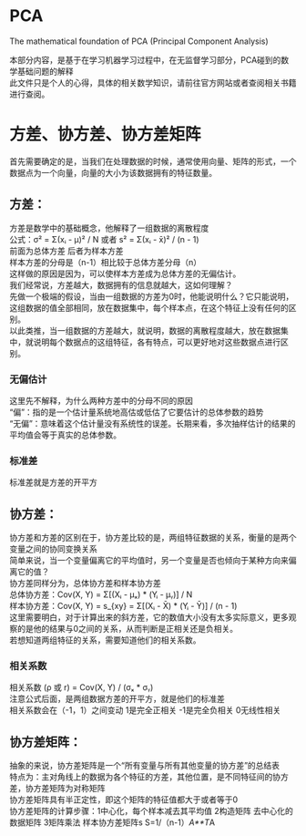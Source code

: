 # PCA
The mathematical foundation of PCA (Principal Component Analysis)  

本部分内容，是基于在学习机器学习过程中，在无监督学习部分，PCA碰到的数学基础问题的解释  
此文件只是个人的心得，具体的相关数学知识，请前往官方网站或者查阅相关书籍进行查阅。  

# 方差、协方差、协方差矩阵

首先需要确定的是，当我们在处理数据的时候，通常使用向量、矩阵的形式，一个数据点为一个向量，向量的大小为该数据拥有的特征数量。  

## 方差：  
方差是数学中的基础概念，他解释了一组数据的离散程度  
公式：σ² = Σ(xᵢ - μ)² / N 或者 s² = Σ(xᵢ - x̄)² / (n - 1)  
前面为总体方差 后者为样本方差  
样本方差的分母是（n-1）相比较于总体方差分母（n）  
这样做的原因是因为，可以使样本方差成为总体方差的无偏估计。  
我们经常说，方差越大，数据拥有的信息就越大，这如何理解？  
先做一个极端的假设，当由一组数据的方差为0时，他能说明什么？它只能说明，这组数据的值全部相同，放在数据集中，每个样本点，在这个特征上没有任何的区别。  
以此类推，当一组数据的方差越大，就说明，数据的离散程度越大，放在数据集中，就说明每个数据点的这组特征，各有特点，可以更好地对这些数据点进行区别。  

### 无偏估计    
这里先不解释，为什么两种方差中的分母不同的原因  
“偏”：指的是一个估计量系统地高估或低估了它要估计的总体参数的趋势  
“无偏”：意味着这个估计量没有系统性的误差。长期来看，多次抽样估计的结果的平均值会等于真实的总体参数。  

### 标准差  
标准差就是方差的开平方

## 协方差：    
协方差和方差的区别在于，协方差比较的是，两组特征数据的关系，衡量的是两个变量之间的协同变换关系  
简单来说，当一个变量偏离它的平均值时，另一个变量是否也倾向于某种方向来偏离它的值？  
协方差同样分为，总体协方差和样本协方差  
总体协方差：Cov(X, Y) = Σ[(Xᵢ - μₓ) * (Yᵢ - μᵧ)] / N  
样本协方差：Cov(X, Y) = s_{xy} = Σ[(Xᵢ - X̄) * (Yᵢ - Ȳ)] / (n - 1)  
这里需要明白，对于计算出来的斜方差，它的数值大小没有太多实际意义，更多观察的是他的结果与0之间的关系，从而判断是正相关还是负相关。  
若想知道两组特征的关系，需要知道他们的相关系数。  

### 相关系数  
相关系数 (ρ 或 r) = Cov(X, Y) / (σₓ * σᵧ)  
注意公式后面，是两组数据方差的开平方，就是他们的标准差  
相关系数会在（-1，1）之间变动 1是完全正相关 -1是完全负相关 0无线性相关  

## 协方差矩阵：    
抽象的来说，协方差矩阵是一个“所有变量与所有其他变量的协方差”的总结表  
特点为：主对角线上的数据为各个特征的方差，其他位置，是不同特征间的协方差，协方差矩阵为对称矩阵  
协方差矩阵具有半正定性，即这个矩阵的特征值都大于或者等于0  
协方差矩阵的计算步骤：1中心化，每个样本减去其平均值 2构造矩阵 去中心化的数据矩阵 3矩阵乘法 样本协方差矩阵s S=1/（n-1）*A**T*A  
